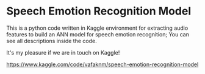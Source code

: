 # Speech Emotion Recognition Model

This is a python code written in Kaggle environment for extracting audio features to build an ANN model for speech emotion recognition; You can see all descriptions inside the code.

It's my pleasure if we are in touch on Kaggle!

https://www.kaggle.com/code/vafaknm/speech-emotion-recognition-model
